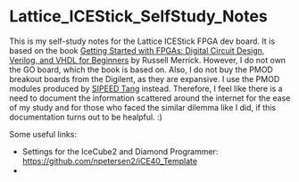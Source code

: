 # Lattice_ICEStick_SelfStudy_Notes
This is my self-study notes for the Lattice ICEStick FPGA dev board. It is based on the book [Getting Started with FPGAs: Digital Circuit Design, Verilog, and VHDL for Beginners](https://www.amazon.com/Getting-Started-FPGAs-Russell-Merrick/dp/171850294X) by Russell Merrick. However, I do not own the GO board, which the book is based on. Also, I do not buy the PMOD breakout boards from the Digilent, as they are expansive. I use the PMOD modules produced by [SIPEED Tang](https://wiki.sipeed.com/hardware/en/tang/tang-PMOD/FPGA_PMOD.html) instead. Therefore, I feel like there is a need to document the information scattered around the internet for the ease of my study and for those who faced the similar dilemma like I did, if this documentation turns out to be healpful. :)

Some useful links:
- Settings for the IceCube2 and Diamond Programmer: https://github.com/npetersen2/iCE40_Template
- 
